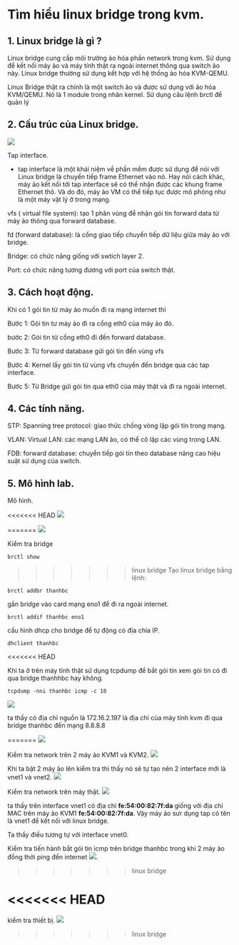 # Tìm hiểu linux bridge trong kvm.

## 1. Linux bridge là gì ?

Linux bridge cung cấp môi trường ảo hóa phần network trong kvm. Sử dụng để kết nối máy ảo và máy tính thật ra ngoài internet thông qua switch ảo này. Linux bridge thường sử dụng kết hợp với hệ thống ảo hóa KVM-QEMU.


Linux Bridge thật ra chính là một switch ảo và được sử dụng với ảo hóa KVM/QEMU. Nó là 1 module trong nhân kernel. Sử dụng câu lệnh brctl để quản lý

## 2. Cấu trúc của Linux bridge.

![](anhkvm/anh4.png)

Tap interface.
- tap interface là một khái niệm về phần mềm được sử dụng để nói với Linux bridge là chuyến tiếp frame Ethernet vào nó. Hay nói cách khác, máy ảo kết nối tới tap interface sẽ có thể nhận được các khung frame Ethernet thô. Và do đó, máy ảo VM có thể tiếp tục được mô phỏng như là một máy vật lý ở trong mạng.

vfs ( virtual file system): tạo 1 phân vùng để nhận gói tin forward data từ máy ảo  thông qua forward database.

fd (forward database): là cổng giao tiếp chuyển tiếp dữ liệu giữa máy ảo với bridge. 

Bridge: có chức năng giống với swtich layer 2.

Port: có chức năng tương đương với port của switch thật.

## 3. Cách hoạt động.


Khi có 1 gói tin từ máy ảo muốn đi ra mạng internet thì

Bước 1: Gói tin tư máy ảo đi ra cổng eth0 của máy ảo đó.

bước 2: Gói tin từ cổng eth0 đi đến forward database.

Bước 3: Từ forward database gửi gói tin đến vùng vfs

Bước 4: Kernel lấy gói tin từ vùng vfs chuyển đến bridge qua các tap interface.

Bước 5: Từ Bridge gửi gói tin qua eth0 của máy thật và đi ra ngoài internet.

## 4. Các tính năng.
STP: Spanning tree protocol: giao thức chống vòng lặp gói tin trong mạng.

VLAN: Virtual LAN: các mạng LAN ảo, có thể cô lập các vùng trong LAN.

FDB: forward database: chuyển tiếp gói tin theo database nâng cao hiệu suật sử dụng của switch.

## 5. Mô hình lab.

Mô hình.

<<<<<<< HEAD
![](anhkvm/anh6.png)

=======
![](bridge/anh100.png)

Kiểm tra bridge 
```
brctl show
```
>>>>>>> linux bridge
Tạo linux bridge bằng lệnh:
```
brctl addbr thanhbc
```
gắn bridge vào card mạng eno1 để đi ra ngoài internet.

```
brctl addif thanhbc eno1
```

cấu hình dhcp cho bridge để tự động có địa chỉa IP.
```
dhclient thanhbc
```
<<<<<<< HEAD

Khi ta ở trên máy tính thật sử dụng tcpdump để bắt gói tin xem gói tin có đi qua bridge thanhhbc hay không.
```
tcpdump -nni thanhbc icmp -c 10
```

![](anhkvm/anh5.png)

ta thấy có địa chỉ nguồn là 172.16.2.197 là địa chỉ của máy tính kvm  đi qua bridge thanhbc đến mạng 8.8.8.8

=======
![](bridge/anh3.png)


Kiểm tra network trên 2 máy áo KVM1 và KVM2.
![](bridge/anh7.png)


Khi ta bật 2 máy ảo lên kiểm tra thì thấy nó sẽ tự tạo nên 2 interface mới là vnet1 và vnet2.
![](bridge/anh6.png)

Kiểm tra network trên máy thật.
![](bridge/anh5.png)

ta thấy trên interface vnet1 có địa chỉ **fe:54:00:82:7f:da**
giống với địa chỉ MAC trên máy ảo KVM1 **fe:54:00:82:7f:da**. Vậy máy ảo sưr dụng tap có tên là vnet1 để kết nối với linux bridge.

Ta thầy điều tương tự với interface vnet0.

Kiểm tra tiến hành bắt gói tin icmp trên bridge thanhbc trong khi 2 máy ảo đồng thời ping  đến internet
![](bridge/anh8.png).
>>>>>>> linux bridge




<<<<<<< HEAD
=======
kiểm tra thiết bị.
![](bridge/anh9.png)
>>>>>>> linux bridge

